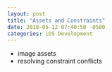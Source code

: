 ```yaml
---
layout: post
title: "Assets and Constraints"
date: 2018-05-12 07:40:50 -0500
categories: iOS Development 
---
```


- image assets
- resolving constraint conflicts

